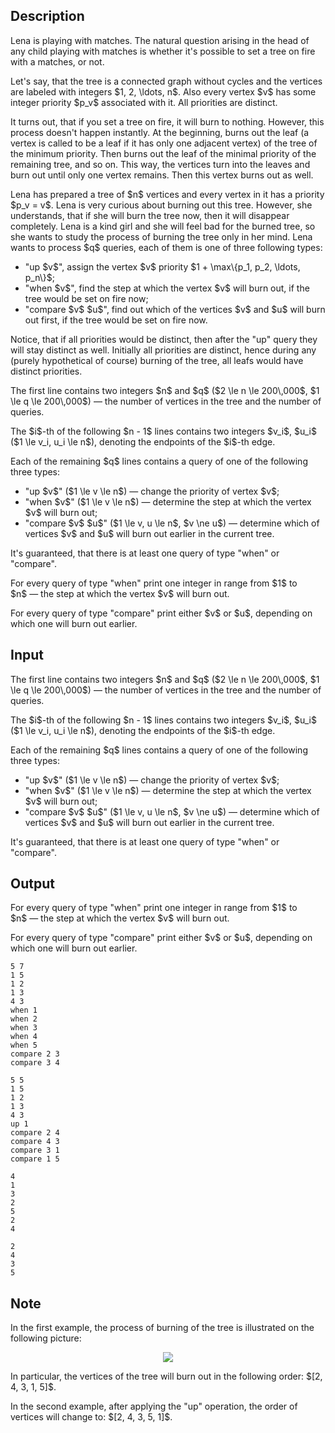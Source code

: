 ## Description

<div><p>Lena is playing with matches. The natural question arising in the head of any child playing with matches is whether it's possible to set a tree on fire with a matches, or not.</p><p>Let's say, that the tree is a connected graph without cycles and the vertices are labeled with integers $1, 2, \ldots, n$. Also every vertex $v$ has some integer priority $p_v$ associated with it. All priorities are distinct.</p><p>It turns out, that if you set a tree on fire, it will burn to nothing. However, this process doesn't happen instantly. At the beginning, burns out the leaf (a vertex is called to be a <span class="tex-font-style-it">leaf</span> if it has only one adjacent vertex) of the tree of the minimum priority. Then burns out the leaf of the minimal priority of the remaining tree, and so on. This way, the vertices turn into the leaves and burn out until only one vertex remains. Then this vertex burns out as well.</p><p>Lena has prepared a tree of $n$ vertices and every vertex in it has a priority $p_v = v$. Lena is very curious about burning out this tree. However, she understands, that if she will burn the tree now, then it will disappear completely. Lena is a kind girl and she will feel bad for the burned tree, so she wants to study the process of burning the tree only in her mind. Lena wants to process $q$ queries, each of them is one of three following types:</p><ul> <li> "<span class="tex-font-style-tt">up</span> $v$", assign the vertex $v$ priority $1 + \max\{p_1, p_2, \ldots, p_n\}$; </li><li> "<span class="tex-font-style-tt">when</span> $v$", find the step at which the vertex $v$ will burn out, if the tree would be set on fire now; </li><li> "<span class="tex-font-style-tt">compare</span> $v$ $u$", find out which of the vertices $v$ and $u$ will burn out first, if the tree would be set on fire now. </li></ul><p>Notice, that if all priorities would be distinct, then after the "<span class="tex-font-style-tt">up</span>" query they will stay distinct as well. Initially all priorities are distinct, hence during any (purely hypothetical of course) burning of the tree, all leafs would have distinct priorities.</p></div><div class="input-specification"><p>The first line contains two integers $n$ and $q$ ($2 \le n \le 200\,000$, $1 \le q \le 200\,000$)&nbsp;— the number of vertices in the tree and the number of queries.</p><p>The $i$-th of the following $n - 1$ lines contains two integers $v_i$, $u_i$ ($1 \le v_i, u_i \le n$), denoting the endpoints of the $i$-th edge.</p><p>Each of the remaining $q$ lines contains a query of one of the following three types:</p><ul> <li> "<span class="tex-font-style-tt">up</span> $v$" ($1 \le v \le n$)&nbsp;— change the priority of vertex $v$; </li><li> "<span class="tex-font-style-tt">when</span> $v$" ($1 \le v \le n$)&nbsp;— determine the step at which the vertex $v$ will burn out; </li><li> "<span class="tex-font-style-tt">compare</span> $v$ $u$" ($1 \le v, u \le n$, $v \ne u$)&nbsp;— determine which of vertices $v$ and $u$ will burn out earlier in the current tree. </li></ul><p>It's guaranteed, that there is at least one query of type "<span class="tex-font-style-tt">when</span>" or "<span class="tex-font-style-tt">compare</span>".</p></div><div class="output-specification"><p>For every query of type "<span class="tex-font-style-tt">when</span>" print one integer in range from $1$ to $n$&nbsp;— the step at which the vertex $v$ will burn out.</p><p>For every query of type "<span class="tex-font-style-tt">compare</span>" print either $v$ or $u$, depending on which one will burn out earlier.</p></div>

## Input

<p>The first line contains two integers $n$ and $q$ ($2 \le n \le 200\,000$, $1 \le q \le 200\,000$)&nbsp;— the number of vertices in the tree and the number of queries.</p><p>The $i$-th of the following $n - 1$ lines contains two integers $v_i$, $u_i$ ($1 \le v_i, u_i \le n$), denoting the endpoints of the $i$-th edge.</p><p>Each of the remaining $q$ lines contains a query of one of the following three types:</p><ul> <li> "<span class="tex-font-style-tt">up</span> $v$" ($1 \le v \le n$)&nbsp;— change the priority of vertex $v$; </li><li> "<span class="tex-font-style-tt">when</span> $v$" ($1 \le v \le n$)&nbsp;— determine the step at which the vertex $v$ will burn out; </li><li> "<span class="tex-font-style-tt">compare</span> $v$ $u$" ($1 \le v, u \le n$, $v \ne u$)&nbsp;— determine which of vertices $v$ and $u$ will burn out earlier in the current tree. </li></ul><p>It's guaranteed, that there is at least one query of type "<span class="tex-font-style-tt">when</span>" or "<span class="tex-font-style-tt">compare</span>".</p>

## Output

<p>For every query of type "<span class="tex-font-style-tt">when</span>" print one integer in range from $1$ to $n$&nbsp;— the step at which the vertex $v$ will burn out.</p><p>For every query of type "<span class="tex-font-style-tt">compare</span>" print either $v$ or $u$, depending on which one will burn out earlier.</p>





```input1
5 7
1 5
1 2
1 3
4 3
when 1
when 2
when 3
when 4
when 5
compare 2 3
compare 3 4
```




```input2
5 5
1 5
1 2
1 3
4 3
up 1
compare 2 4
compare 4 3
compare 3 1
compare 1 5
```




```output1
4
1
3
2
5
2
4
```




```output2
2
4
3
5
```



## Note

<p>In the first example, the process of burning of the tree is illustrated on the following picture:</p><center> <img class="tex-graphics" src="file://5g0bHH4i.png" style="max-width: 100.0%;max-height: 100.0%;"> </center><p>In particular, the vertices of the tree will burn out in the following order: $[2, 4, 3, 1, 5]$.</p><p>In the second example, after applying the "<span class="tex-font-style-tt">up</span>" operation, the order of vertices will change to: $[2, 4, 3, 5, 1]$.</p>
